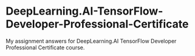 # DeepLearning.AI-TensorFlow-Developer-Professional-Certificate
My assignment answers for DeepLearning.AI TensorFlow Developer Professional Certificate course.
